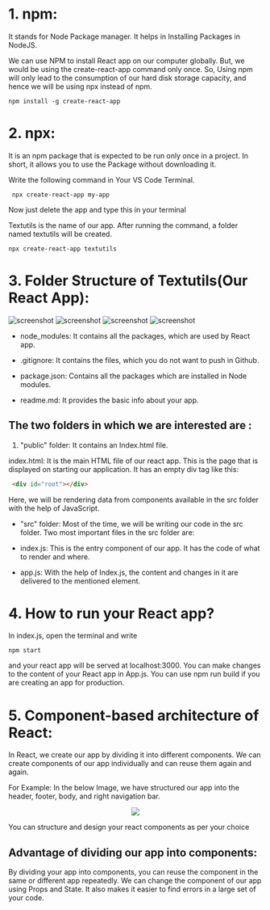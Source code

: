 # 1. npm: 

It stands for Node Package manager. It helps in Installing Packages in NodeJS.

We can use NPM to install React app on our computer globally. But, we would be using the create-react-app command only once. So, Using npm will only lead to the consumption of our hard disk storage capacity, and hence we will be using npx instead of npm.
```
npm install -g create-react-app
```
# 2. npx: 


It is an npm package that is expected to be run only once in a project. In short, it allows you to use the Package without downloading it.

Write the following command in Your VS Code Terminal. 

```
 npx create-react-app my-app
```

Now just delete the app and type this in your terminal

Textutils is the name of our app. After running the command, a folder named textutils will be created.

```
npx create-react-app textutils
```

# 3. Folder Structure of Textutils(Our React App):

![screenshot](1.jpg)
![screenshot](2.jpg)
![screenshot](3.jpg)
![screenshot](4.jpg)


- node_modules: It contains all the packages, which are used by React app.


- .gitignore: It contains the files, which you do not want to push in Github.


- package.json: Contains all the packages which are installed in Node modules.


- readme.md: It provides the basic info about your app.

## The two folders in which we are interested are :

1. "public" folder: It contains an Index.html file.

index.html: It is the main HTML file of our react app. This is the page that is displayed on starting our application. It has an empty div tag like this:

```html
 <div id="root"></div>
 ```
Here, we will be rendering data from components available in the src folder with the help of JavaScript.

- "src" folder: Most of the time, we will be writing our code in the src folder. 
Two most important files in the src folder are:

- index.js: This is the entry component of our app. It has the code of what to render and where.
- app.js: With the help of Index.js, the content and changes in it are delivered to the mentioned element.

# 4. How to run your React app?

In index.js, open the terminal and write 
```
npm start
```
 and your react app will be served at localhost:3000. You can make changes to the content of your React app in App.js. You can use npm run build if you are creating an app for production.


# 5. Component-based architecture of React:
In React, we create our app by dividing it into different components. We can create components of our app individually and can reuse them again and again. 

For Example: In the below Image, we have structured our app into the header, footer, body, and right navigation bar.

<p align="center">
        <img src="https://api.codewithharry.com/media/videoSeriesFiles/courseFiles/react-tutorials-in-hindi-2/Screenshot_2021-08-14_233049.png"/>
        </p>


You can structure and design your react components as per your choice

## Advantage of dividing our app into components:

By dividing your app into components, you can reuse the component in the same or different app repeatedly. 
We can change the component of our app using Props and State.
It also makes it easier to find errors in a large set of your code.
